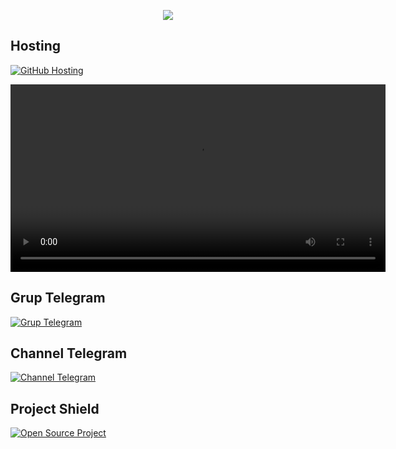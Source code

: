 <p align="center">
    <img src="https://readme-typing-svg.herokuapp.com?color=%2336BCF7&center=true&vCenter=true&lines=S+C+R+I+P+T+ㅤBYㅤ+SMILANS" />
</p>

## Hosting
<p align="left">
    <a href="https://smilans.github.io/yamete/">
        <img src="https://img.shields.io/badge/Hosted_on-GitHub-brightgreen?logo=github" alt="GitHub Hosting">
    </a>
</p>

<video width="600" controls>
    <source src="https://github.com/smilans/yamete/blob/main/video1.mp4" type="video/mp4">
    Your browser does not support the video tag.
</video>

## Grup Telegram
<p align="left">
    <a href="https://t.me/vpn_injectorid">
        <img src="https://img.shields.io/badge/Join-our%20Telegram%20Group-blue?logo=telegram" alt="Grup Telegram">
    </a>
</p>

## Channel Telegram
<p align="left">
    <a href="https://t.me/smilans">
        <img src="https://img.shields.io/badge/Join-our%20Telegram%20Channel-blue?logo=telegram" alt="Channel Telegram">
    </a>
</p>

## Project Shield
<p align="left">
    <a href="https://github.com/smilans/yamete">
        <img src="https://img.shields.io/badge/Project-Open%20Source-red?logo=github" alt="Open Source Project">
    </a>
</p>
